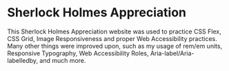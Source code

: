 # Sherlock Holmes Appreciation

This Sherlock Holmes Appreciation website was used to practice CSS Flex, CSS Grid, Image Responsiveness and proper Web Accessibility practices. Many other things were improved upon, such as my usage of rem/em units, Responsive Typography, Web Accessibility Roles, Aria-label/Aria-labelledby, and much more.
